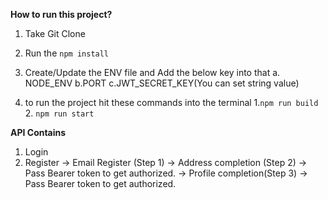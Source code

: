 **How to run this project?**

1. Take Git Clone
2. Run the `npm install`
3. Create/Update the ENV file and Add the below key into that
        a. NODE_ENV
        b.PORT
        c.JWT_SECRET_KEY(You can set string value)
    
4. to run the project hit these commands into the terminal 1.`npm run build`    2. `npm run start` 

**API Contains**

1. Login
2. Register
        -> Email Register (Step 1)
        -> Address completion (Step 2)
                -> Pass Bearer token to get authorized.
        -> Profile completion(Step 3)
                -> Pass Bearer token to get authorized.